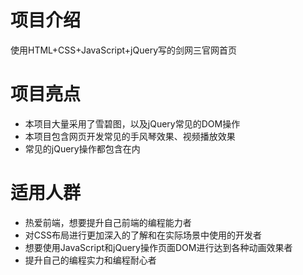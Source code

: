 # 项目介绍

使用HTML+CSS+JavaScript+jQuery写的剑网三官网首页

# 项目亮点

- 本项目大量采用了雪碧图，以及jQuery常见的DOM操作
- 本项目包含网页开发常见的手风琴效果、视频播放效果
- 常见的jQuery操作都包含在内

# 适用人群

- 热爱前端，想要提升自己前端的编程能力者
- 对CSS布局进行更加深入的了解和在实际场景中使用的开发者
- 想要使用JavaScript和jQuery操作页面DOM进行达到各种动画效果者
- 提升自己的编程实力和编程耐心者